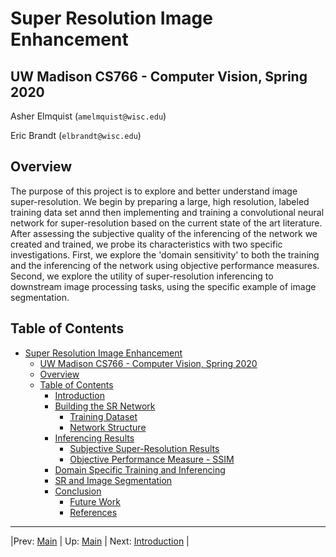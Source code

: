 # Super Resolution Image Enhancement
## UW Madison CS766 - Computer Vision, Spring 2020

Asher Elmquist (```amelmquist@wisc.edu```)

Eric Brandt (```elbrandt@wisc.edu```)

## Overview

The purpose of this project is to explore and better understand image super-resolution. We begin by preparing a large, high resolution, labeled training data set annd then implementing and training a convolutional neural network for super-resolution based on the current state of the art literature. After assessing the subjective quality of the inferencing of the network we created and trained, we probe its characteristics with two specific investigations. First, we explore the 'domain sensitivity' to both the training and the inferencing of the network using objective performance measures. Second, we explore the utility of super-resolution inferencing to downstream image processing tasks, using the specific example of image segmentation.

## Table of Contents
- [Super Resolution Image Enhancement](#super-resolution-image-enhancement)
  - [UW Madison CS766 - Computer Vision, Spring 2020](#uw-madison-cs766---computer-vision-spring-2020)
  - [Overview](#overview)
  - [Table of Contents](#table-of-contents)
    - [Introduction](SR_Introduction.md)
    - [Building the SR Network](SR_Building.md)
      - [Training Dataset](SR_Building.md#training-dataset)
      - [Network Structure](SR_Building.md#network-structure)
    - [Inferencing Results](SR_Results.md)
      - [Subjective Super-Resolution Results](SR_Results.md#subjective-super-resolution-results)
      - [Objective Performance Measure - SSIM](SR_Results.md#objective-performance-measure---ssim)
    - [Domain Specific Training and Inferencing](SR_DomainSpecific.md)
    - [SR and Image Segmentation](SR_Segmentation.md)
    - [Conclusion](SR_Conclusion.md)
      - [Future Work](SR_Conclusion.md#future-work)
      - [References](SR_Conclusion.md#references)

---

|Prev: [Main](SR_Main.md) | Up: [Main](SR_Main.md) | Next: [Introduction](SR_Introduction.md) |
